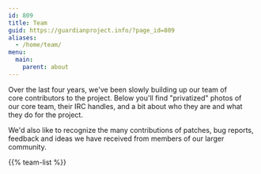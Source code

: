 ```yaml
---
id: 809
title: Team
guid: https://guardianproject.info/?page_id=809
aliases:
  - /home/team/
menu:
  main:
    parent: about
---
```


Over the last four years, we've been slowly building up our team of core contributors to the project. Below you'll find "privatized" photos of our core team, their IRC handles, and a bit about who they are and what they do for the project.

We'd also like to recognize the many contributions of patches, bug reports, feedback and ideas we have received from members of our larger community.

{{% team-list %}}
